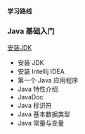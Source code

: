 **学习路线**
### Java 基础入门
[安装JDK](https://www.baidu.com)
* 安装 JDK
* 安装 Intellij IDEA
* 第一个 Java 应用程序
* Java 特性介绍
* JavaDoc
* Java 标识符
* Java 基本数据类型
* Java 常量与变量